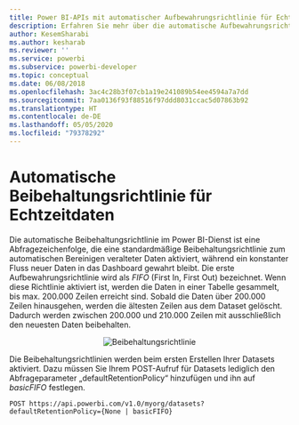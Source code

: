 ```yaml
---
title: Power BI-APIs mit automatischer Aufbewahrungsrichtlinie für Echtzeitdaten
description: Erfahren Sie mehr über die automatische Aufbewahrungsrichtlinie im Power BI-Dienst.
author: KesemSharabi
ms.author: kesharab
ms.reviewer: ''
ms.service: powerbi
ms.subservice: powerbi-developer
ms.topic: conceptual
ms.date: 06/08/2018
ms.openlocfilehash: 3ac4c28b3f07cb1a19e241089b54ee4594a7a7dd
ms.sourcegitcommit: 7aa0136f93f88516f97ddd8031ccac5d07863b92
ms.translationtype: HT
ms.contentlocale: de-DE
ms.lasthandoff: 05/05/2020
ms.locfileid: "79378292"
---
```

# <a name="automatic-retention-policy-for-real-time-data"></a>Automatische Beibehaltungsrichtlinie für Echtzeitdaten

Die automatische Beibehaltungsrichtlinie im Power BI-Dienst ist eine Abfragezeichenfolge, die eine standardmäßige Beibehaltungsrichtlinie zum automatischen Bereinigen veralteter Daten aktiviert, während ein konstanter Fluss neuer Daten in das Dashboard gewahrt bleibt. Die erste Aufbewahrungsrichtlinie wird als *FIFO* (First In, First Out) bezeichnet. Wenn diese Richtlinie aktiviert ist, werden die Daten in einer Tabelle gesammelt, bis max. 200.000 Zeilen erreicht sind. Sobald die Daten über 200.000 Zeilen hinausgehen, werden die ältesten Zeilen aus dem Dataset gelöscht. Dadurch werden zwischen 200.000 und 210.000 Zeilen mit ausschließlich den neuesten Daten beibehalten.  
  
<center>

![Beibehaltungsrichtlinie](media/api-Automatic-retention-policy-for-real-time-data/retention-policy.png) 

</center>

Die Beibehaltungsrichtlinien werden beim ersten Erstellen Ihrer Datasets aktiviert. Dazu müssen Sie Ihrem POST-Aufruf für Datasets lediglich den Abfrageparameter „defaultRetentionPolicy“ hinzufügen und ihn auf *basicFIFO* festlegen.  
  
    POST https://api.powerbi.com/v1.0/myorg/datasets?defaultRetentionPolicy={None | basicFIFO}
